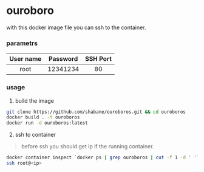 # ouroboro

with this docker image file you can ssh to the container.

### parametrs

|User name|Password|SSH Port|
|:-------:|:------:|:------:|
|root|12341234|80|


### usage

1. build the image

```bash
git clone https://github.com/shabane/ouroboros.git && cd ouroboros
docker build . -t ouroboros
docker run -d ouroboros:latest
```

2. ssh to container

> before ssh you should get ip if the running container.

```bash
docker container inspect `docker ps | grep ouroboros | cut -f 1 -d ' '`
ssh root@<ip>
```